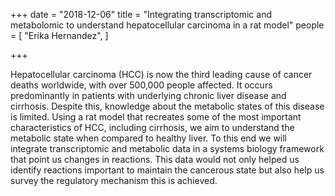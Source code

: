 +++
date = "2018-12-06"
title = "Integrating transcriptomic and metabolomic to understand hepatocellular carcinoma in a rat model"
people = [
  "Erika Hernandez",
]

+++

Hepatocellular carcinoma (HCC) is now the third leading cause of cancer deaths worldwide, with over 500,000 people affected. It occurs predominantly in patients with underlying chronic liver disease and cirrhosis. Despite this, knowledge about the metabolic states of this disease is limited.
Using a rat model that recreates some of the most important characteristics of HCC, including cirrhosis, we aim to understand the metabolic state when compared to healthy liver. To this end we will integrate transcriptomic and metabolic data in a systems biology framework that point us changes in reactions.
This data would not only helped us identify reactions important to maintain the cancerous state but also help us survey the regulatory mechanism this is achieved.
